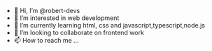 - 👋 Hi, I’m @robert-devs
- 👀 I’m interested in web development
- 🌱 I’m currently learning html, css and javascript,typescript,node.js
- 💞️ I’m looking to collaborate on frontend work
- 📫 How to reach me ...

<!---
robert-devs/robert-devs is a ✨ special ✨ repository because its `README.md` (this file) appears on your GitHub profile.
You can click the Preview link to take a look at your changes.
--->
